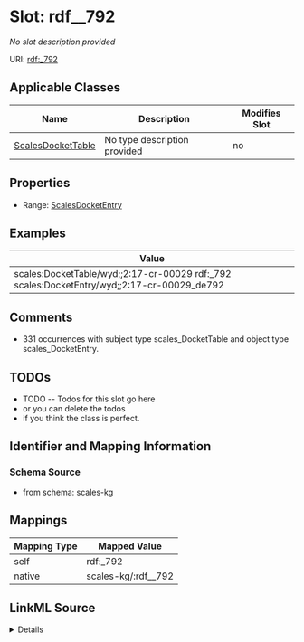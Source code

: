 

# Slot: rdf__792


_No slot description provided_





URI: [rdf:_792](http://www.w3.org/1999/02/22-rdf-syntax-ns#_792)



<!-- no inheritance hierarchy -->





## Applicable Classes

| Name | Description | Modifies Slot |
| --- | --- | --- |
| [ScalesDocketTable](../classes/ScalesDocketTable.md) | No type description provided |  no  |







## Properties

* Range: [ScalesDocketEntry](../classes/ScalesDocketEntry.md)






## Examples

| Value |
| --- |
| scales:DocketTable/wyd;;2:17-cr-00029 rdf:_792 scales:DocketEntry/wyd;;2:17-cr-00029_de792 |

## Comments

* 331 occurrences with subject type scales_DocketTable and object type scales_DocketEntry.

## TODOs

* TODO -- Todos for this slot go here
* or you can delete the todos
* if you think the class is perfect.

## Identifier and Mapping Information







### Schema Source


* from schema: scales-kg




## Mappings

| Mapping Type | Mapped Value |
| ---  | ---  |
| self | rdf:_792 |
| native | scales-kg/:rdf__792 |




## LinkML Source

<details>
```yaml
name: rdf__792
description: No slot description provided
todos:
- TODO -- Todos for this slot go here
- or you can delete the todos
- if you think the class is perfect.
comments:
- 331 occurrences with subject type scales_DocketTable and object type scales_DocketEntry.
examples:
- value: scales:DocketTable/wyd;;2:17-cr-00029 rdf:_792 scales:DocketEntry/wyd;;2:17-cr-00029_de792
from_schema: scales-kg
rank: 1000
slot_uri: rdf:_792
alias: rdf__792
domain_of:
- scales_DocketTable
range: scales_DocketEntry

```
</details>